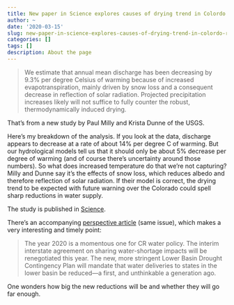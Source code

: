 ```yaml
---
title: New paper in Science explores causes of drying trend in Colordo River Basin
author: ~
date: '2020-03-15'
slug: new-paper-in-science-explores-causes-of-drying-trend-in-colordo-river-basin
categories: []
tags: []
description: About the page
---
```

> We estimate that annual mean discharge has been decreasing by 9.3% per degree Celsius of warming because of increased evapotranspiration, mainly driven by snow loss and a consequent decrease in reflection of solar radiation. Projected precipitation increases likely will not suffice to fully counter the robust, thermodynamically induced drying. 

That’s from a new study by Paul Milly and Krista Dunne of the USGS.

Here’s my breakdown of the analysis. If you look at the data, discharge appears to decrease at a rate of about 14% per degree C of warming. But our hydrological models tell us that it should only be about 5% decrease per degree of warming (and of course there’s uncertainty around those numbers). So what does increased temperature do that we’re not capturing? Milly and Dunne say it’s the effects of snow loss, which reduces albedo and therefore reflection of solar radiation. If their model is correct, the drying trend to be expected with future warning over the Colorado could spell sharp reductions in water supply.

The study is published in [Science](https://science.sciencemag.org/content/367/6483/1252).

There’s an accompanying [perspective article](https://science.sciencemag.org/content/367/6483/1192) (same issue), which makes a very interesting and timely point:

> The year 2020 is a momentous one for CR water policy. The interim interstate agreement on sharing water-shortage impacts will be renegotiated this year. The new, more stringent Lower Basin Drought Contingency Plan will mandate that water deliveries to states in the lower basin be reduced—a first, and unthinkable a generation ago.

One wonders how big the new reductions will be and whether they will go far enough.

